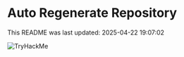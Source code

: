# Auto Regenerate Repository

This README was last updated: 2025-04-22 19:07:02

 ![TryHackMe](https://tryhackme.com/badge/533634)